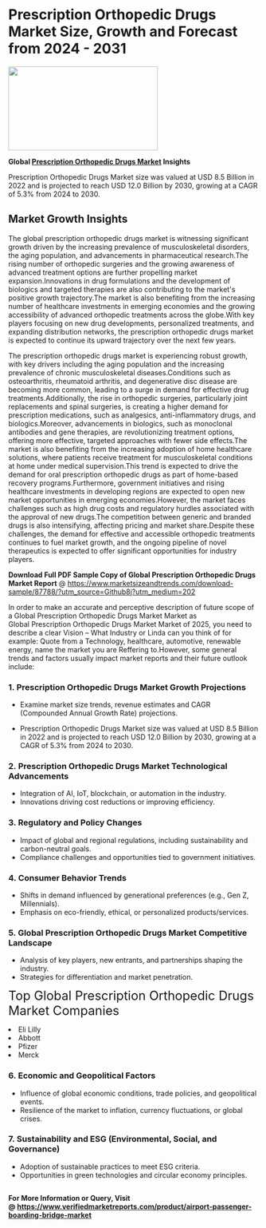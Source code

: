 <H1>Prescription Orthopedic Drugs Market Size, Growth and Forecast from 2024 - 2031</H1><img class="aligncenter size-medium wp-image-584254" src="https://thirdeyenews.in/wp-content/uploads/2024/09/Global-Market-Research-300x168.jpeg" alt="" width="300" height="168" /><p><strong>Global&nbsp;<a href="https://www.marketsizeandtrends.com/download-sample/87788/?utm_source=Github8j?utm_medium=202">Prescription Orthopedic Drugs Market</a> Insights</strong></p><p>Prescription Orthopedic Drugs Market size was valued at USD 8.5 Billion in 2022 and is projected to reach USD 12.0 Billion by 2030, growing at a CAGR of 5.3% from 2024 to 2030.</p><p><h2>Market Growth Insights</h2> <p>The global prescription orthopedic drugs market is witnessing significant growth driven by the increasing prevalence of musculoskeletal disorders, the aging population, and advancements in pharmaceutical research.The rising number of orthopedic surgeries and the growing awareness of advanced treatment options are further propelling market expansion.Innovations in drug formulations and the development of biologics and targeted therapies are also contributing to the market's positive growth trajectory.The market is also benefiting from the increasing number of healthcare investments in emerging economies and the growing accessibility of advanced orthopedic treatments across the globe.With key players focusing on new drug developments, personalized treatments, and expanding distribution networks, the prescription orthopedic drugs market is expected to continue its upward trajectory over the next few years.</p> <p>The prescription orthopedic drugs market is experiencing robust growth, with key drivers including the aging population and the increasing prevalence of chronic musculoskeletal diseases.Conditions such as osteoarthritis, rheumatoid arthritis, and degenerative disc disease are becoming more common, leading to a surge in demand for effective drug treatments.Additionally, the rise in orthopedic surgeries, particularly joint replacements and spinal surgeries, is creating a higher demand for prescription medications, such as analgesics, anti-inflammatory drugs, and biologics.Moreover, advancements in biologics, such as monoclonal antibodies and gene therapies, are revolutionizing treatment options, offering more effective, targeted approaches with fewer side effects.The market is also benefiting from the increasing adoption of home healthcare solutions, where patients receive treatment for musculoskeletal conditions at home under medical supervision.This trend is expected to drive the demand for oral prescription orthopedic drugs as part of home-based recovery programs.Furthermore, government initiatives and rising healthcare investments in developing regions are expected to open new market opportunities in emerging economies.However, the market faces challenges such as high drug costs and regulatory hurdles associated with the approval of new drugs.The competition between generic and branded drugs is also intensifying, affecting pricing and market share.Despite these challenges, the demand for effective and accessible orthopedic treatments continues to fuel market growth, and the ongoing pipeline of novel therapeutics is expected to offer significant opportunities for industry players.<p><span class=""><strong>Download Full PDF Sample Copy of Global Prescription Orthopedic Drugs Market Report</strong> @ <a href="https://www.marketsizeandtrends.com/download-sample/87788/?utm_source=Github8j?utm_medium=202" target="_blank">https://www.marketsizeandtrends.com/download-sample/87788/?utm_source=Github8j?utm_medium=202</a></span></p><p>In order to make an accurate and perceptive description of future scope of a Global&nbsp;Prescription Orthopedic Drugs Market Market as Global&nbsp;Prescription Orthopedic Drugs Market Market of 2025, you need to describe a clear Vision &ndash; What Industry or Linda can you think of for example: Quote from a Technology, healthcare, automotive, renewable energy, name the market you are Reffering to.However, some general trends and factors usually impact market reports and their future outlook include:</p><h3>1.&nbsp;<strong>Prescription Orthopedic Drugs Market Growth Projections</strong></h3><ul><li>Examine market size trends, revenue estimates and CAGR (Compounded Annual Growth Rate) projections.</li><li><p>Prescription Orthopedic Drugs Market size was valued at USD 8.5 Billion in 2022 and is projected to reach USD 12.0 Billion by 2030, growing at a CAGR of 5.3% from 2024 to 2030.</p></li></ul><h3>2.&nbsp;<strong>Prescription Orthopedic Drugs Market Technological Advancements</strong></h3><ul><li>Integration of AI, IoT, blockchain, or automation in the industry.</li><li>Innovations driving cost reductions or improving efficiency.</li></ul><h3>3.&nbsp;<strong>Regulatory and Policy Changes</strong></h3><ul><li>Impact of global and regional regulations, including sustainability and carbon-neutral goals.</li><li>Compliance challenges and opportunities tied to government initiatives.</li></ul><h3>4.&nbsp;<strong>Consumer Behavior Trends</strong></h3><ul><li>Shifts in demand influenced by generational preferences (e.g., Gen Z, Millennials).</li><li>Emphasis on eco-friendly, ethical, or personalized products/services.</li></ul><h3>5.&nbsp;<strong>Global Prescription Orthopedic Drugs Market Competitive Landscape</strong></h3><ul><li>Analysis of key players, new entrants, and partnerships shaping the industry.</li><li>Strategies for differentiation and market penetration.</li></ul><p data-pm-slice="1 1 []"><span style="color: inherit; font-family: inherit; font-size: 25px;">Top Global Prescription Orthopedic Drugs Market Companies</span></p><div class="" data-test-id=""><p><li>Eli Lilly</li><li> Abbott</li><li> Pfizer</li><li> Merck</li></p></div><h3>6.&nbsp;<strong>Economic and Geopolitical Factors</strong></h3><ul><li>Influence of global economic conditions, trade policies, and geopolitical events.</li><li>Resilience of the market to inflation, currency fluctuations, or global crises.</li></ul><h3>7.&nbsp;<strong>Sustainability and ESG (Environmental, Social, and Governance)</strong></h3><ul><li>Adoption of sustainable practices to meet ESG criteria.</li><li>Opportunities in green technologies and circular economy principles.</li></ul><h2><strong style="font-size: 14px;">For More Information or Query, Visit @&nbsp;</strong><a style="background-color: #ffffff; font-size: 14px;" href="https://www.marketsizeandtrends.com/report/prescription-orthopedic-drugs-market/" target="_blank">https://www.verifiedmarketreports.com/product/airport-passenger-boarding-bridge-market</a></h2>